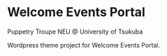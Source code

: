 # Welcome Events Portal

Puppetry Troupe NEU @ University of Tsukuba

Wordpress theme project for Welcome Events Portal.
